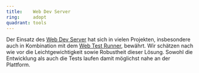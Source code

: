 ```yaml
---
title:    Web Dev Server  
ring:     adopt  
quadrant: tools
---
```


Der Einsatz des [Web Dev Server][web-dev-server] hat sich in vielen Projekten, insbesondere auch in Kombination mit
dem [Web Test Runner][web-test-runner], bewährt. Wir schätzen nach wie vor die Leichtgewichtigkeit sowie Robustheit
dieser Lösung. Sowohl die Entwicklung als auch die Tests laufen damit möglichst nahe an der Plattform.

[web-dev-server]: https://modern-web.dev/docs/dev-server/overview
[web-test-runner]: https://modern-web.dev/docs/test-runner/overview
